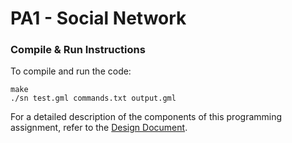 # PA1 - Social Network

### Compile & Run Instructions
To compile and run the code:
```shell
make
./sn test.gml commands.txt output.gml
```

For a detailed description of the components of this programming assignment, refer to the [Design Document](DesignDocument.md).
